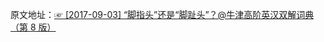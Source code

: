 原文地址：[☞ [2017-09-03] “脚指头”还是“脚趾头”？@牛津高阶英汉双解词典（第 8 版） ](http://mp.weixin.qq.com/s/KlZi3mKL8x3rZ-DTvpLTAA)  
